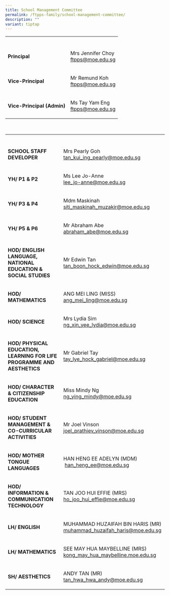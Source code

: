 ```yaml
---
title: School Management Committee
permalink: /ftpps-family/school-management-committee/
description: ""
variant: tiptap
---
```

<table style="minWidth: 50px">
<colgroup>
<col>
<col>
</colgroup>
<tbody>
<tr>
<th rowspan="1" colspan="1">
<p></p>
</th>
<th rowspan="1" colspan="1">
<p></p>
</th>
</tr>
<tr>
<td rowspan="1" colspan="1">
<p><strong>Principal</strong>
</p>
</td>
<td rowspan="1" colspan="1">
<p>Mrs Jennifer Choy
<br><a href="mailto:ftpps@moe.edu.sg" rel="noopener noreferrer nofollow" target="_blank">ftpps@moe.edu.sg</a>
</p>
</td>
</tr>
<tr>
<td rowspan="1" colspan="1">
<p><strong>Vice-Principal</strong>
</p>
</td>
<td rowspan="1" colspan="1">
<p>Mr Remund Koh
<br><a href="mailto:ftpps@moe.edu.sg" rel="noopener noreferrer nofollow" target="_blank">ftpps@moe.edu.sg</a>
</p>
</td>
</tr>
<tr>
<td rowspan="1" colspan="1">
<p><strong>Vice-Principal (Admin)</strong>
</p>
</td>
<td rowspan="1" colspan="1">
<p>Ms Tay Yam Eng
<br><a href="mailto:ftpps@moe.edu.sg" rel="noopener noreferrer nofollow" target="_blank">ftpps@moe.edu.sg</a>
</p>
</td>
</tr>
</tbody>
</table>
<p>
<br>
</p>
<table style="minWidth: 50px">
<colgroup>
<col>
<col>
</colgroup>
<tbody>
<tr>
<th rowspan="1" colspan="1">
<p></p>
</th>
<th rowspan="1" colspan="1">
<p></p>
</th>
</tr>
<tr>
<td rowspan="1" colspan="1">
<p><strong>SCHOOL STAFF DEVELOPER</strong>
</p>
</td>
<td rowspan="1" colspan="1">
<p>Mrs Pearly Goh
<br><a href="mailto:tan_kui_ing_pearly@moe.edu.sg" rel="noopener noreferrer nofollow" target="_blank">tan_kui_ing_pearly@moe.edu.sg</a>
</p>
</td>
</tr>
<tr>
<td rowspan="1" colspan="1">
<p><strong>YH/ P1 &amp; P2</strong>
</p>
</td>
<td rowspan="1" colspan="1">
<p>Ms Lee Jo-Anne
<br><a href="mailto:lee_jo-anne@moe.edu.sg" rel="noopener noreferrer nofollow" target="_blank">lee_jo-anne@moe.edu.sg</a>
</p>
</td>
</tr>
<tr>
<td rowspan="1" colspan="1">
<p><strong>YH/ P3 &amp; P4</strong>
</p>
</td>
<td rowspan="1" colspan="1">
<p>Mdm Maskinah <a href="mailto:siti_maskinah_muzakir@moe.edu.sg" rel="noopener noreferrer nofollow" target="_blank">siti_maskinah_muzakir@moe.edu.sg</a>
</p>
</td>
</tr>
<tr>
<td rowspan="1" colspan="1">
<p><strong>YH/ P5 &amp; P6</strong>
</p>
</td>
<td rowspan="1" colspan="1">
<p>Mr Abraham Abe
<br><a href="mailto:abraham_abe@moe.edu.sg" rel="noopener noreferrer nofollow" target="_blank">abraham_abe@moe.edu.sg</a>
</p>
</td>
</tr>
<tr>
<td rowspan="1" colspan="1">
<p><strong>HOD/ ENGLISH LANGUAGE, NATIONAL EDUCATION &amp; SOCIAL STUDIES</strong>
</p>
</td>
<td rowspan="1" colspan="1">
<p>Mr Edwin Tan
<br><a href="http://tan_boon_hock_edwin@moe.edu.sg/" rel="noopener noreferrer nofollow" target="_blank">tan_boon_hock_edwin@moe.edu.sg</a>
</p>
</td>
</tr>
<tr>
<td rowspan="1" colspan="1">
<p><strong>HOD/ MATHEMATICS</strong>
</p>
</td>
<td rowspan="1" colspan="1">
<p>ANG MEI LING (MISS)
<br><a href="mailto:ang_mei_ling@moe.edu.sg" rel="noopener noreferrer nofollow" target="_blank">ang_mei_ling@moe.edu.sg</a>
</p>
</td>
</tr>
<tr>
<td rowspan="1" colspan="1">
<p><strong>HOD/ SCIENCE</strong>
</p>
</td>
<td rowspan="1" colspan="1">
<p>Mrs Lydia Sim
<br><a href="mailto:ng_xin_yee_lydia@moe.edu.sg" rel="noopener noreferrer nofollow" target="_blank">ng_xin_yee_lydia@moe.edu.sg</a>
</p>
</td>
</tr>
<tr>
<td rowspan="1" colspan="1">
<p><strong>HOD/ PHYSICAL EDUCATION, LEARNING FOR LIFE PROGRAMME AND AESTHETICS</strong>
</p>
</td>
<td rowspan="1" colspan="1">
<p>Mr Gabriel Tay
<br><a href="mailto:tay_lye_hock_gabriel@moe.edu.sg" rel="noopener noreferrer nofollow" target="_blank">tay_lye_hock_gabriel@moe.edu.sg</a>
</p>
</td>
</tr>
<tr>
<td rowspan="1" colspan="1">
<p><strong>HOD/ CHARACTER &amp; CITIZENSHIP EDUCATION</strong>
</p>
</td>
<td rowspan="1" colspan="1">
<p>Miss Mindy Ng
<br><a href="mailto:ng_ying_mindy@moe.edu.sg" rel="noopener noreferrer nofollow" target="_blank">ng_ying_mindy@moe.edu.sg</a>
</p>
</td>
</tr>
<tr>
<td rowspan="1" colspan="1">
<p><strong>HOD/ STUDENT MANAGEMENT &amp; CO-CURRICULAR ACTIVITIES</strong>
</p>
</td>
<td rowspan="1" colspan="1">
<p>Mr Joel Vinson
<br><a href="mailto:joel_prathiev_vinson@moe.edu.sg" rel="noopener noreferrer nofollow" target="_blank">joel_prathiev_vinson@moe.edu.sg</a>
</p>
</td>
</tr>
<tr>
<td rowspan="1" colspan="1">
<p><strong>HOD/ MOTHER TONGUE LANGUAGES</strong>
</p>
</td>
<td rowspan="1" colspan="1">
<p>HAN HENG EE ADELYN (MDM)
<br>&nbsp;<a href="mailto:han_heng_ee@moe.edu.sg" rel="noopener noreferrer nofollow" target="_blank">han_heng_ee@moe.edu.sg</a>
</p>
</td>
</tr>
<tr>
<td rowspan="1" colspan="1">
<p><strong>HOD/ INFORMATION &amp; COMMUNICATION TECHNOLOGY</strong>
</p>
</td>
<td rowspan="1" colspan="1">
<p>TAN JOO HUI EFFIE (MRS)
<br><a href="mailto:ho_joo_hui_effie@moe.edu.sg" rel="noopener noreferrer nofollow" target="_blank">ho_joo_hui_effie@moe.edu.sg</a>
</p>
</td>
</tr>
<tr>
<td rowspan="1" colspan="1">
<p><strong>LH/ ENGLISH</strong>
</p>
</td>
<td rowspan="1" colspan="1">
<p>MUHAMMAD HUZAIFAH BIN HARIS (MR)
<br><a href="mailto:muhammad_huzaifah_haris@moe.edu.sg" rel="noopener noreferrer nofollow" target="_blank">muhammad_huzaifah_haris@moe.edu.sg</a>
</p>
</td>
</tr>
<tr>
<td rowspan="1" colspan="1">
<p><strong>LH/ MATHEMATICS</strong>
</p>
</td>
<td rowspan="1" colspan="1">
<p>SEE MAY HUA MAYBELLINE (MRS)
<br><a href="mailto:kong_may_hua_maybelline.moe.edu.sg" rel="noopener noreferrer nofollow" target="_blank">kong_may_hua_maybelline.moe.edu.sg</a>
</p>
</td>
</tr>
<tr>
<td rowspan="1" colspan="1">
<p><strong>SH/ AESTHETICS</strong>
</p>
</td>
<td rowspan="1" colspan="1">
<p>ANDY TAN (MR)
<br><a href="mailto:tan_hwa_hwa_andy@moe.edu.sg" rel="noopener noreferrer nofollow" target="_blank">tan_hwa_hwa_andy@moe.edu.sg</a>
</p>
</td>
</tr>
</tbody>
</table>
<p></p>